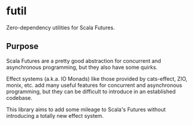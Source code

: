 # futil

Zero-dependency utilities for Scala Futures.

## Purpose

Scala Futures are a pretty good abstraction for concurrent and asynchronous programming, but they also have some quirks.

Effect systems (a.k.a. IO Monads) like those provided by cats-effect, ZIO, monix, etc. add many useful features
for concurrent and asynchronous programming, but they can be difficult to introduce in an established codebase.

This library aims to add some mileage to Scala's Futures without introducing a totally new effect system.